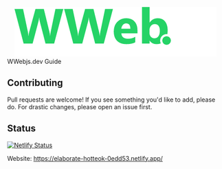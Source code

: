 <div align="center">
	<img src="src/images/light/banner_green_small.png" title="wwebjs.dev Guide" alt="wwebjs.dev Guide" />
</div

# WWebjs.dev Guide



## Contributing

Pull requests are welcome! If you see something you'd like to add, please do. For drastic changes, please open an issue first.

## Status

[![Netlify Status](https://api.netlify.com/api/v1/badges/4e403258-ba36-4233-aa30-ff6224ca3af4/deploy-status)](https://app.netlify.com/sites/elaborate-hotteok-0edd53/deploys)

Website: https://elaborate-hotteok-0edd53.netlify.app/